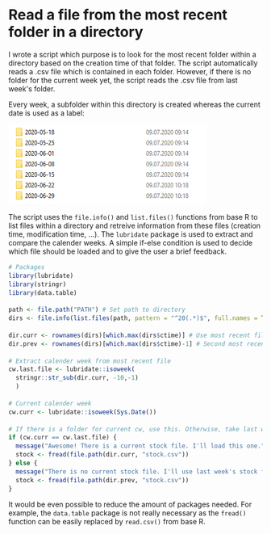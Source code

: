 # Read a file from the most recent folder in a directory

I wrote a script which purpose is to look for the most recent folder within a directory based on the creation time of that folder. The script automatically reads a .csv file which is contained in each folder. However, if there is no folder for the current week yet, the script reads the .csv file from last week's folder.

Every week, a subfolder within this directory is created whereas the current date is used as a label:

![](directory.png)

The script uses the `file.info()` and `list.files()` functions from base R to list files within a directory and retreive information from these files (creation time, modification time, ...). The `lubridate` package is used to extract and compare the calender weeks. A simple if-else condition is used to decide which file should be loaded and to give the user a brief feedback. 

```r
# Packages
library(lubridate)
library(stringr)
library(data.table)

path <- file.path("PATH") # Set path to directory
dirs <- file.info(list.files(path, pattern = "^20(.*)$", full.names = TRUE)) # List files within directory

dir.curr <- rownames(dirs)[which.max(dirs$ctime)] # Use most recent file based on creation time
dir.prev <- rownames(dirs)[which.max(dirs$ctime)-1] # Second most recent file

# Extract calender week from most recent file
cw.last.file <- lubridate::isoweek(
  stringr::str_sub(dir.curr, -10,-1)
  )

# Current calender week
cw.curr <- lubridate::isoweek(Sys.Date())

# If there is a folder for current cw, use this. Otherwise, take last week's folder. Then, load the stock file within that folder.
if (cw.curr == cw.last.file) {
  message("Awesome! There is a current stock file. I'll load this one.")
  stock <- fread(file.path(dir.curr, "stock.csv"))
} else {
  message("There is no current stock file. I'll use last week's stock file.")
  stock <- fread(file.path(dir.prev, "stock.csv"))
}
```
It would be even possible to reduce the amount of packages needed. For example, the `data.table` package is not really necessary as the `fread()` function can be easily replaced by `read.csv()` from base R. 
